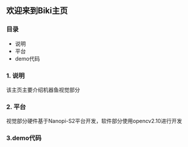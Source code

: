 ## 欢迎来到Biki主页

### 目录

- 说明
- 平台
- demo代码

### 1. 说明
该主页主要介绍机器鱼视觉部分

### 2. 平台
视觉部分硬件基于Nanopi-S2平台开发，软件部分使用opencv2.10进行开发

### 3.demo代码
